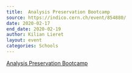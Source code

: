 ```yaml
---
title:  Analysis Preservation Bootcamp
source: https://indico.cern.ch/event/854880/
date: 2020-02-17
end_date: 2020-02-19
author: Kilian Lieret
layout: event
categories: Schools
---
```

[Analysis Preservation Bootcamp](https://indico.cern.ch/event/854880/)
